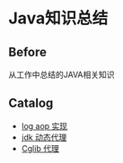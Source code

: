 # Java知识总结
## Before
从工作中总结的JAVA相关知识
## Catalog
* [log aop 实现](https://github.com/damon1995/java/tree/master/work/src/main/java/com/work/logaop)
* [jdk 动态代理](https://github.com/damon1995/java/tree/master/work/src/main/java/com/work/proxy)
* [Cglib 代理](https://github.com/damon1995/java/tree/master/work/src/main/java/com/work/cglib)

